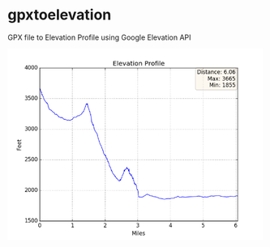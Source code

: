 gpxtoelevation
==============

GPX file to Elevation Profile using Google Elevation API

![alt text](https://github.com/bwainstock/gpxtoelevation/blob/master/example/elevation.png "Elevation Profile")
